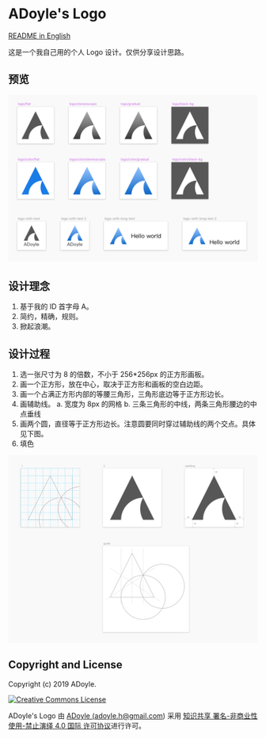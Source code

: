 # ADoyle's Logo

[README in English](./README.en.md)

这是一个我自己用的个人 Logo 设计。仅供分享设计思路。

## 预览

![images/preview.png](./images/preview.png)

## 设计理念

1. 基于我的 ID 首字母 A。
2. 简约，精确，规则。
3. 掀起浪潮。

## 设计过程

1. 选一张尺寸为 8 的倍数，不小于 256*256px 的正方形画板。
2. 画一个正方形，放在中心，取决于正方形和画板的空白边距。
3. 画一个占满正方形内部的等腰三角形，三角形底边等于正方形边长。
4. 画辅助线。
    a. 宽度为 8px 的网格
    b. 三条三角形的中线，两条三角形腰边的中点垂线
5. 画两个圆，直径等于正方形边长。注意圆要同时穿过辅助线的两个交点。具体见下图。
6. 填色

![images/design.png](./images/design.png)

## Copyright and License

Copyright (c) 2019 ADoyle.

<a rel="license" href="http://creativecommons.org/licenses/by-nc-nd/4.0/">
    <img alt="Creative Commons License" style="border-width:0" src="https://i.creativecommons.org/l/by-nc-nd/4.0/88x31.png" />
</a>

<span xmlns:dct="http://purl.org/dc/terms/" href="http://purl.org/dc/dcmitype/StillImage" property="dct:title" rel="dct:type">ADoyle's Logo</span> 由 <a xmlns:cc="http://creativecommons.org/ns#" href="https://github.com/adoyle-h/my-logo" property="cc:attributionName" rel="cc:attributionURL">ADoyle (adoyle.h@gmail.com)</a> 采用 <a rel="license" href="http://creativecommons.org/licenses/by-nc-nd/4.0/">知识共享 署名-非商业性使用-禁止演绎 4.0 国际 许可协议</a>进行许可。

<!-- Links -->

